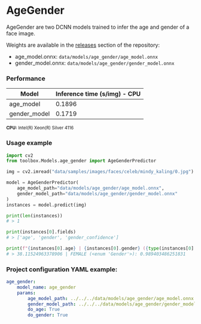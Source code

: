 
# AgeGender

AgeGender are two DCNN models trained to infer the age and gender of a face image.

Weights are available in the [releases](https://github.com/CommuniCityProject/communicity_toolbox/releases) section of the repository:
- age_model.onnx: ``data/models/age_gender/age_model.onnx``
- gender_model.onnx: ``data/models/age_gender/gender_model.onnx``

### Performance

| Model | Inference time (s/img) - CPU |
|-|-|
| age_model | 0.1896 |
| gender_model | 0.1719 |

<sup>**CPU:** Intel(R) Xeon(R) Silver 4116</sup>

### Usage example

```python
import cv2
from toolbox.Models.age_gender import AgeGenderPredictor

img = cv2.imread("data/samples/images/faces/celeb/mindy_kaling/0.jpg")

model = AgeGenderPredictor(
    age_model_path="data/models/age_gender/age_model.onnx",
    gender_model_path="data/models/age_gender/gender_model.onnx"
)
instances = model.predict(img)

print(len(instances))
# > 1

print(instances[0].fields)
# > ['age', 'gender', 'gender_confidence']

print(f"{instances[0].age} | {instances[0].gender} ({type(instances[0].gender)}): {instances[0].gender_confidence}")
# > 38.11524963378906 | FEMALE (<enum 'Gender'>): 0.989403486251831
```

### Project configuration YAML example:

```yaml
age_gender:
    model_name: age_gender
    params:
        age_model_path: ../../../data/models/age_gender/age_model.onnx
        gender_model_path: ../../../data/models/age_gender/gender_model.onnx
        do_age: True
        do_gender: True
```
